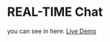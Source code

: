 # REAL-TIME Chat #

you can see in here: <a href="https://real-time-chatt.netlify.app">Live Demo</a><br>
